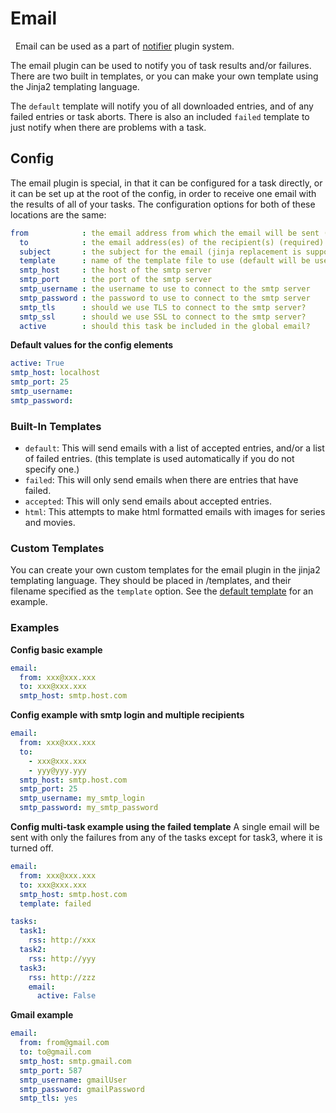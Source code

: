# Email

<div class="alert alert-success" role="info">
  
  <span class="glyphicon glyphicon glyphicon-cog"></span>
  &nbsp; Email can be used as a part of [notifier](/Plugins/Notifiers) plugin system.
</div>

The email plugin can be used to notify you of task results and/or failures. There are two built in templates, or you can make your own template using the Jinja2 templating language.

The `default` template will notify you of all downloaded entries, and of any failed entries or task aborts. There is also an included `failed` template to just notify when there are problems with a task.

## Config
The email plugin is special, in that it can be configured for a task directly, or it can be set up at the root of the config, in order to receive one email with the results of all of your tasks. The configuration options for both of these locations are the same:

```yaml
from            : the email address from which the email will be sent (required)
  to            : the email address(es) of the recipient(s) (required)
  subject       : the subject for the email (jinja replacement is supported)
  template      : name of the template file to use (default will be used if not specified)
  smtp_host     : the host of the smtp server
  smtp_port     : the port of the smtp server
  smtp_username : the username to use to connect to the smtp server
  smtp_password : the password to use to connect to the smtp server
  smtp_tls      : should we use TLS to connect to the smtp server?
  smtp_ssl      : should we use SSL to connect to the smtp server?
  active        : should this task be included in the global email?
```
**Default values for the config elements**

```yaml
active: True
smtp_host: localhost
smtp_port: 25
smtp_username:
smtp_password:
```

### Built-In Templates

- `default`: This will send emails with a list of accepted entries, and/or a list of failed entries. (this template is used automatically if you do not specify one.)  
- `failed`: This will only send emails when there are entries that have failed.
- `accepted`: This will only send emails about accepted entries.
- `html`: This attempts to make html formatted emails with images for series and movies.

### Custom Templates
You can create your own custom templates for the email plugin in the jinja2 templating language. They should be placed in <configpath>/templates, and their filename specified as the `template` option. See the [default template](https://github.com/Flexget/Flexget/blob/master/flexget/templates/email/default.template) for an example.

### Examples
**Config basic example**

```yaml
email:
  from: xxx@xxx.xxx
  to: xxx@xxx.xxx
  smtp_host: smtp.host.com
```

**Config example with smtp login and multiple recipients**

```yaml
email:
  from: xxx@xxx.xxx
  to:
    - xxx@xxx.xxx
    - yyy@yyy.yyy
  smtp_host: smtp.host.com
  smtp_port: 25
  smtp_username: my_smtp_login
  smtp_password: my_smtp_password
```

**Config multi-task example using the failed template**
A single email will be sent with only the failures from any of the tasks except for task3, where it is turned off.

```yaml
email:
  from: xxx@xxx.xxx
  to: xxx@xxx.xxx
  smtp_host: smtp.host.com
  template: failed

tasks:
  task1:
    rss: http://xxx
  task2:
    rss: http://yyy
  task3:
    rss: http://zzz
    email:
      active: False
```

**Gmail example**
```yaml
email:
  from: from@gmail.com
  to: to@gmail.com
  smtp_host: smtp.gmail.com
  smtp_port: 587
  smtp_username: gmailUser
  smtp_password: gmailPassword
  smtp_tls: yes
```